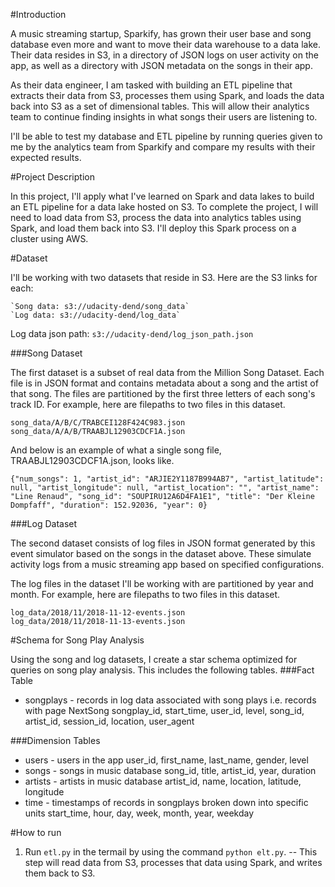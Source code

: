 #Introduction

A music streaming startup, Sparkify, has grown their user base and song database even more and want to move their data warehouse to a data lake. Their data resides in S3, in a directory of JSON logs on user activity on the app, as well as a directory with JSON metadata on the songs in their app.

As their data engineer, I am tasked with building an ETL pipeline that extracts their data from S3, processes them using Spark, and loads the data back into S3 as a set of dimensional tables. This will allow their analytics team to continue finding insights in what songs their users are listening to.

I'll be able to test my database and ETL pipeline by running queries given to me by the analytics team from Sparkify and compare my results with their expected results.

#Project Description

In this project, I'll apply what I've learned on Spark and data lakes to build an ETL pipeline for a data lake hosted on S3. To complete the project, I will need to load data from S3, process the data into analytics tables using Spark, and load them back into S3. I'll deploy this Spark process on a cluster using AWS.

#Dataset

I'll be working with two datasets that reside in S3. Here are the S3 links for each:

    `Song data: s3://udacity-dend/song_data`
    `Log data: s3://udacity-dend/log_data`

Log data json path: `s3://udacity-dend/log_json_path.json`

###Song Dataset

The first dataset is a subset of real data from the Million Song Dataset. Each file is in JSON format and contains metadata about a song and the artist of that song. The files are partitioned by the first three letters of each song's track ID. For example, here are filepaths to two files in this dataset.

```
song_data/A/B/C/TRABCEI128F424C983.json
song_data/A/A/B/TRAABJL12903CDCF1A.json
```

And below is an example of what a single song file, TRAABJL12903CDCF1A.json, looks like.

```
{"num_songs": 1, "artist_id": "ARJIE2Y1187B994AB7", "artist_latitude": null, "artist_longitude": null, "artist_location": "", "artist_name": "Line Renaud", "song_id": "SOUPIRU12A6D4FA1E1", "title": "Der Kleine Dompfaff", "duration": 152.92036, "year": 0}
```

###Log Dataset

The second dataset consists of log files in JSON format generated by this event simulator based on the songs in the dataset above. These simulate activity logs from a music streaming app based on specified configurations.

The log files in the dataset I'll be working with are partitioned by year and month. For example, here are filepaths to two files in this dataset.

```
log_data/2018/11/2018-11-12-events.json
log_data/2018/11/2018-11-13-events.json
```

#Schema for Song Play Analysis

Using the song and log datasets, I create a star schema optimized for queries on song play analysis. This includes the following tables.
###Fact Table

* songplays - records in log data associated with song plays i.e. records with page NextSong
        songplay_id, start_time, user_id, level, song_id, artist_id, session_id, location, user_agent

###Dimension Tables

* users - users in the app
        user_id, first_name, last_name, gender, level
* songs - songs in music database
        song_id, title, artist_id, year, duration
* artists - artists in music database
        artist_id, name, location, latitude, longitude
* time - timestamps of records in songplays broken down into specific units
        start_time, hour, day, week, month, year, weekday

#How to run

1. Run `etl.py` in the termail by using the command `python elt.py`.
-- This step will read data from S3, processes that data using Spark, and writes them back to S3.

